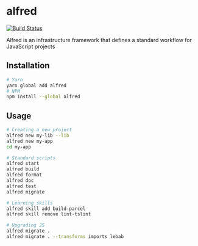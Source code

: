 alfred
======
[![Build Status](https://travis-ci.com/amilajack/alfred.svg?token=stGf151gAJ11ZUi8LyvG&branch=master)](https://travis-ci.com/amilajack/alfred)

Alfred is an infrastructure framework that defines a standard workflow for JavaScript projects

## Installation
```bash
# Yarn
yarn global add alfred
# NPM
npm install --global alfred
```

## Usage
```bash
# Creating a new project
alfred new my-lib --lib
alfred new my-app
cd my-app

# Standard scripts
alfred start
alfred build
alfred format
alfred doc
alfred test
alfred migrate

# Learning skills
alfred skill add build-parcel
alfred skill remove lint-tslint

# Upgrading JS
alfred migrate .
alfred migrate . --transforms imports lebab
```
